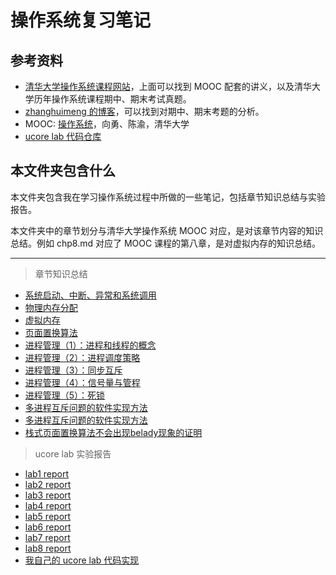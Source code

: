 操作系统复习笔记
===============

## 参考资料

+ [清华大学操作系统课程网站](http://os.cs.tsinghua.edu.cn/oscourse/OS2019spring)，上面可以找到 MOOC 配套的讲义，以及清华大学历年操作系统课程期中、期末考试真题。
+ [zhanghuimeng 的博客](http://zhanghuimeng.github.io/)，可以找到对期中、期末考题的分析。
+ MOOC: [操作系统](https://next.xuetangx.com/course/THU08091000267/4231154?fromArray=search_result)，向勇、陈渝，清华大学
+ [ucore lab 代码仓库](https://github.com/chyyuu/os_kernel_lab)

## 本文件夹包含什么

本文件夹包含我在学习操作系统过程中所做的一些笔记，包括章节知识总结与实验报告。

本文件夹中的章节划分与清华大学操作系统 MOOC 对应，是对该章节内容的知识总结。例如 chp8.md 对应了 MOOC 课程的第八章，是对虚拟内存的知识总结。

---

> 章节知识总结

+ [系统启动、中断、异常和系统调用](chp1.md)
+ [物理内存分配](chp5&6.md)
+ [虚拟内存](chp8.md)
+ [页面置换算法](chp9.md)
+ [进程管理（1）：进程和线程的概念](chp11.md)
+ [进程管理（2）：进程调度策略](chp15.md)
+ [进程管理（3）：同步互斥](chp17.md)
+ [进程管理（4）：信号量与管程](chp18.md)
+ [进程管理（5）：死锁](chp20.md)
+ [多进程互斥问题的软件实现方法](eisenberg.md)
+ [多进程互斥问题的软件实现方法](philosopher.md)
+ [栈式页面置换算法不会出现belady现象的证明](belady.md)

> ucore lab 实验报告

+ [lab1 report](lab1_report.md)
+ [lab2 report](lab2_report.md)
+ [lab3 report](lab3_report.md)
+ [lab4 report](lab4_report.md)
+ [lab5 report](lab5_report.md)
+ [lab6 report](lab6_report.md)
+ [lab7 report](lab7_report.md)
+ [lab8 report](lab8_report.md)
+ [我自己的 ucore lab 代码实现](https://github.com/xUhEngwAng/ucore_os_lab)

